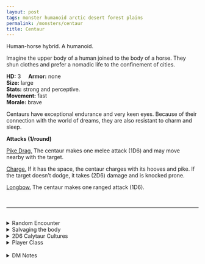 ```yaml
---
layout: post
tags: monster humanoid arctic desert forest plains
permalink: /monsters/centaur
title: Centaur
---
```


Human-horse hybrid. A humanoid.

Imagine the upper body of a human joined to the body of a horse. They shun clothes and prefer a nomadic life to the confinement of cities.

**HD:** 3  &nbsp; &nbsp;  **Armor:** none <br>
**Size:** large <br>
**Stats:** strong and perceptive. <br>
**Movement:** fast <br>
**Morale:** brave <br>

Centaurs have exceptional endurance and very keen eyes. Because of their connection with the world of dreams, they are also resistant to charm and sleep.

**Attacks (1/round)**

<ins>Pike Drag.</ins> The centaur makes one melee attack (1D6) and may move nearby with the target.

<ins>Charge.</ins> If it has the space, the centaur charges with its hooves and pike. If the target doesn’t dodge, it takes (2D6) damage and is knocked prone.

<ins>Longbow.</ins> The centaur makes one ranged attack (1D6).

<br>

---

<br> 

<details markdown="1">
<summary>Random Encounter</summary>
1. **Monster:** 1D10 centaurs & ... (1D4)
    1. nothing
    1. 1 shaman
    1. 1 soldier or warrior
    1. roll twice
1. **Lair:** A waterhole in a pasture decorated with pennants. 50% that they sell exotic goods from far away. <br>	&nbsp; OR <br>	**Omen:** The sound of confident hooves.
1. **Spoor:** A campfire with only hooves tracks.
1. **Tracks:** Hooves track.
1. **Trace:** Faded pennants forming a star map.
1. **Trace:** An arrow with fletching from a foreign bird.
</details>

<details markdown="1">
<summary>Salvaging the body</summary>

You find the monster's weapons and ... (Roll as many times as the HD of the monster)

1. Nothing.
1. 40' of rope.
1. A ration.
1. 1D8 expertly crafted arrows
1. Local herb that cures a common affliction.
1. A colorful scarf.

</details>

<details markdown="1">
<summary>2D6 Calytaur Cultures</summary>

Combine the result of both tables to get the broad lines of this humanoid culture in this part of the world.

**Cultures**
1. The ones that migrate in giant herds following star maps.
1. The raiders that live off pillaging. 
1. The ones that run a hero academy.
1. The ones from the great army.
1. The ones that live in harmony with the elves.
1. The ones that are knights errant.

**Features**
1. They have no metal.
1. They spend half the year in the world of the fey.
1. They need to reach a certain destination before solstice or they turn into horses.
1. Their leader is a chevall manipulating them.
1. They are the last survivors of a fallen civilization.
1. They despise settlers.
</details>

<details markdown="1">
<summary>Player Class</summary>
Play as a [centaur](https://saltygoo.github.io/class/fighter/centaur)!
</details>

<br> 

<details markdown="1">
<summary>DM Notes</summary>
Compared to the [5th edition](https://5e.tools/book.html#mm) version, I gave it more interactive attacks. Also, considering the contemporary association of centaurs with wisdom, I made them resistant to some fairy tricks. — SaltyGoo
</details>
